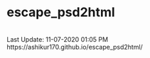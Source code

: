 # escape_psd2html
<br>
Last Update: 11-07-2020 01:05 PM
<br>
https://ashikur170.github.io/escape_psd2html/

